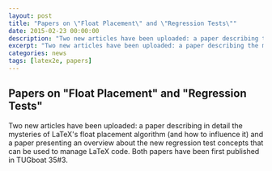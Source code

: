 ```yaml
---
layout: post
title: "Papers on \"Float Placement\" and \"Regression Tests\""
date: 2015-02-23 00:00:00
description: "Two new articles have been uploaded: a paper describing the mysteries of LaTeX's float placement algorithm and a paper about the new regression test."
excerpt: "Two new articles have been uploaded: a paper describing the mysteries of LaTeX's float placement algorithm and a paper about the new regression test."
categories: news
tags: [latex2e, papers]
---
```


## Papers on "Float Placement" and "Regression Tests"

Two new articles have been uploaded: a paper describing in detail the mysteries of LaTeX's float placement algorithm (and how to influence it) and a paper presenting an overview about the new regression test concepts that can be used to manage LaTeX code. Both papers have been first published in TUGboat 35#3.
